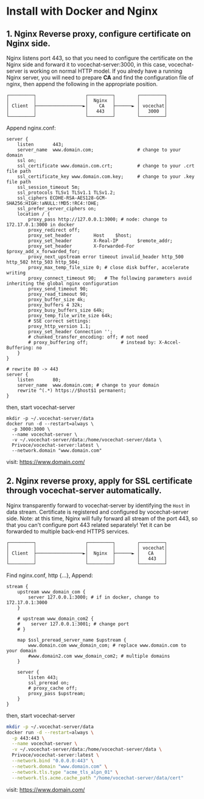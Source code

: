 # Install with Docker and Nginx

## 1. Nginx Reverse proxy, configure certificate on Nginx side.

Nginx listens port 443, so that you need to configure the certificate on the Nginx side and forward it to vocechat-server:3000, in this case, vocechat-server is working on normal HTTP model.
If you alredy have a running Nginx server, you will need to prepare **CA** and find the configuration file of nginx, then append the following in the appropriate position.

```
┌─────────┐                  ┌─────────┐        ┌─────────┐
│         │                  │  Nginx  │        │         │
│ Client  ├─────────────────►│    CA   ├──────► │ vocechat│
│         │                  │   443   │        │   3000  │
└─────────┘                  └─────────┘        └─────────┘
```

Append nginx.conf:

```nginx
server {
    listen       443;
    server_name  www.domain.com;                # change to your domain
    ssl on;
    ssl_certificate www.domain.com.crt;         # change to your .crt file path
    ssl_certificate_key www.domain.com.key;     # change to your .key file path
    ssl_session_timeout 5m;
    ssl_protocols TLSv1 TLSv1.1 TLSv1.2;
    ssl_ciphers ECDHE-RSA-AES128-GCM-SHA256:HIGH:!aNULL:!MD5:!RC4:!DHE;
    ssl_prefer_server_ciphers on;
    location / {
        proxy_pass http://127.0.0.1:3000; # node: change to 172.17.0.1:3000 in docker
        proxy_redirect off;
        proxy_set_header        Host    $host;
        proxy_set_header        X-Real-IP       $remote_addr;
        proxy_set_header        X-Forwarded-For $proxy_add_x_forwarded_for;
        proxy_next_upstream error timeout invalid_header http_500 http_502 http_503 http_504;
        proxy_max_temp_file_size 0; # close disk buffer, accelerate writing
        proxy_connect_timeout 90;   # The following parameters avoid inheriting the global nginx configuration
        proxy_send_timeout 90;
        proxy_read_timeout 90;
        proxy_buffer_size 4k;
        proxy_buffers 4 32k;
        proxy_busy_buffers_size 64k;
        proxy_temp_file_write_size 64k;
        # SSE correct settings:
        proxy_http_version 1.1;
        proxy_set_header Connection '';
        # chunked_transfer_encoding: off; # not need
        # proxy_buffering off;            # instead by: X-Accel-Buffering: no
    }
}

# rewrite 80 -> 443
server {
    listen       80;
    server_name  www.domain.com; # change to your domain
    rewrite ^(.*) https://$host$1 permanent;
}
```

then, start vocechat-server

```shell
mkdir -p ~/.vocechat-server/data
docker run -d --restart=always \
  -p 3000:3000 \
  --name vocechat-server \
  -v ~/.vocechat-server/data:/home/vocechat-server/data \
  Privoce/vocechat-server:latest \
  --network.domain "www.domain.com"
```

visit: https://www.domain.com/

## 2. Nginx reverse proxy, apply for SSL certificate through vocechat-server automatically.

Nginx transparently forward to vocechat-server by identifying the `Host` in data stream. Certificate is registered and configured by vocechat-server side.
Note: at this time, Nginx will fully forward all stream of the port 443, so that you can't configure port 443 related separately! Yet it can be forwarded to multiple back-end HTTPS services.

```
┌─────────┐                  ┌─────────┐        ┌─────────┐
│         │                  │         │        │ vocechat│
│ Client  ├─────────────────►│  Nginx  ├──────► │   CA    │
│         │                  │         │        │   443   │
└─────────┘                  └─────────┘        └─────────┘
```

Find nginx.conf, http {...}, Append:

```shell
stream {
    upstream www_domain_com {
        server 127.0.0.1:3000; # if in docker, change to 172.17.0.1:3000
    }

    # upstream www_domain_com2 {
    #    server 127.0.0.1:3001; # change port
    # }

    map $ssl_preread_server_name $upstream {
	    www.domain.com www_domain_com; # replace www.domain.com to your domain
	    #www.domain2.com www_domain_com2; # multiple domains
    }

    server {
        listen 443;
        ssl_preread on;
        # proxy_cache off;
        proxy_pass $upstream;
    }
}
```

then, start vocechat-server

```bash
mkdir -p ~/.vocechat-server/data
docker run -d --restart=always \
  -p 443:443 \
  --name vocechat-server \
  -v ~/.vocechat-server/data:/home/vocechat-server/data \
  Privoce/vocechat-server:latest \
  --network.bind "0.0.0.0:443" \
  --network.domain "www.domain.com" \
  --network.tls.type "acme_tls_alpn_01" \
  --network.tls.acme.cache_path "/home/vocechat-server/data/cert"
```

visit: https://www.domain.com/
